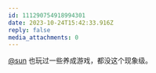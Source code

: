 ```yaml
---
id: 111290754918994301
date: 2023-10-24T15:42:33.916Z
reply: false
media_attachments: 0
---
```


[@sun](https://jiong.us/@sun) 也玩过一些养成游戏，都没这个现象级。

